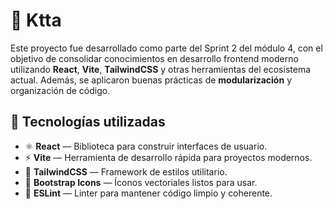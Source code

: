 # 🧠 Ktta

Este proyecto fue desarrollado como parte del Sprint 2 del módulo 4, con el objetivo de consolidar conocimientos en desarrollo frontend moderno utilizando **React**, **Vite**, **TailwindCSS** y otras herramientas del ecosistema actual. Además, se aplicaron buenas prácticas de **modularización** y organización de código.

## 🚀 Tecnologías utilizadas

- ⚛️ **React** — Biblioteca para construir interfaces de usuario.
- ⚡ **Vite** — Herramienta de desarrollo rápida para proyectos modernos.
- 🎨 **TailwindCSS** — Framework de estilos utilitario.
- 🎵 **Bootstrap Icons** — Íconos vectoriales listos para usar.
- 🧹 **ESLint** — Linter para mantener código limpio y coherente.



